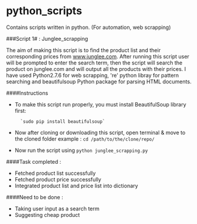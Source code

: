 # python_scripts
Contains scripts written in python. (For automation, web scrapping)


###Script 1# : Junglee_scrapping

The aim of making this script is to find the product list and their corresponding prices from www.junglee.com. After running this script user will be prompted to enter the search term, then the script will search the product on junglee.com and will output all the products with their prices. I have used Python2.7.6 for web scrapping, 're' python libray for pattern searching and beautifulsoup Python package for parsing HTML documents.

####Instructions
	
- To make this script run properly, you must install BeautifulSoup library first:

		`sudo pip install beautifulsoup`
		
- Now after cloning or downloading this script, open terminal & move to the cloned folder
example : `cd /path/to/the/clone/repo/`

- Now run the script using `python junglee_scrapping.py`

####Task completed : 
  - Fetched product list successfully
  - Fetched product price successfully
  - Integrated product list and price list into dictionary

####Need to be done :
  - Taking user input as a search term
  - Suggesting cheap product
